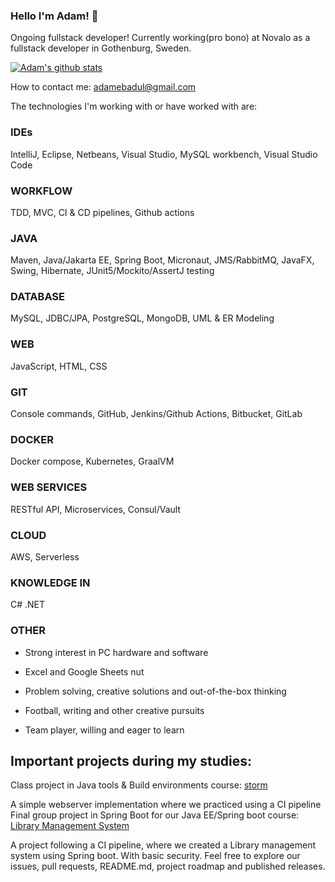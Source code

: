 ### Hello I'm Adam! 👋
Ongoing fullstack developer!
Currently working(pro bono) at Novalo as a fullstack developer in Gothenburg, Sweden.

[![Adam's github stats](https://github-readme-stats.vercel.app/api?username=Ahsanadam)](https://github.com/Ahsanadam/github-readme-stats)

How to contact me: adamebadul@gmail.com

The technologies I'm working with or have worked with are:

### IDEs

IntelliJ, Eclipse, Netbeans, Visual Studio, MySQL workbench, Visual Studio Code
### WORKFLOW

TDD, MVC, CI & CD pipelines, Github actions
### JAVA

Maven, Java/Jakarta EE, Spring Boot, Micronaut, JMS/RabbitMQ, JavaFX, Swing, Hibernate, JUnit5/Mockito/AssertJ testing
### DATABASE

MySQL, JDBC/JPA, PostgreSQL, MongoDB, UML & ER Modeling
### WEB

JavaScript, HTML, CSS
### GIT

Console commands, GitHub, Jenkins/Github Actions, Bitbucket, GitLab
### DOCKER

Docker compose, Kubernetes, GraalVM
### WEB SERVICES

RESTful API, Microservices, Consul/Vault
### CLOUD

AWS, Serverless
### KNOWLEDGE IN

C#
.NET
### OTHER

- Strong interest in PC hardware and software

- Excel and Google Sheets nut

- Problem solving, creative solutions and out-of-the-box thinking

- Football, writing and other creative pursuits

- Team player, willing and eager to learn

## Important projects during my studies:
Class project in Java tools & Build environments course: [storm](https://github.com/fungover/storm)

A simple webserver implementation where we practiced using a CI pipeline
Final group project in Spring Boot for our Java EE/Spring boot course: [Library Management System](https://github.com/fireblazrs/library-management-system)

A project following a CI pipeline, where we created a Library management system using Spring boot. With basic security. Feel free to explore our issues, pull requests, README.md, project roadmap and published releases.
